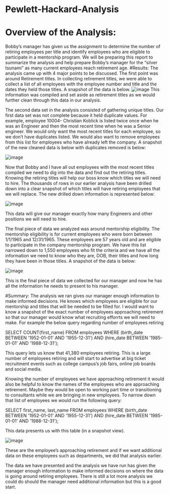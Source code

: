 # Pewlett-Hackard-Analysis
# Overview of the Analysis:
Bobby’s manager has given us the assignment to determine the number of retiring employees per title and identify employees who are eligible to participate in a mentorship program. We will be preparing this report to summarize the analysis and help prepare Bobby’s manager for the “silver tsunami” as many current employees reach retirement age. 
#Results:
The analysis came up with 4 major points to be discussed. The first point was around Retirement titles. In collecting retirement titles, we were able to collect a list of all employees with the employee number and title and the dates they held those titles. A snapshot of the data is below. 
![image](https://user-images.githubusercontent.com/106719954/183322743-89afa5fd-904b-4342-99ca-79c08c8183fb.png)
This information was compiled and set aside as retirement titles as we would further clean through this data in our analysis.  

The second data set in the analysis consisted of gathering unique titles. Our first data set was not complete because it held duplicate values. For example, employee 10004- Christian Koblick is listed twice once when he was an Engineer and then the most recent time when he was a Senior engineer. We would only want the most recent titles for each employee, so we don’t have duplicates listed. We would also want to remove employees from this list for employees who have already left the company. A snapshot of the new cleaned data is below with duplicates removed is below: 

![image](https://user-images.githubusercontent.com/106719954/183322772-5251e260-3999-4fbf-8359-aa897836c26f.png)

Now that Bobby and I have all out employees with the most recent titles compiled we need to dig into the data and find out the retiring titles. Knowing the retiring titles will help our boss know which titles we will need to hire.  The thousands of rows in our earlier analysis have been drilled down into a clear snapshot of which titles will have retiring employees that we will replace. The new drilled down information is represented below: 

![image](https://user-images.githubusercontent.com/106719954/183322808-e0a7f977-ffee-4a43-b427-8d32c0d20931.png)

This data will give our manager exactly how many Engineers and other positions we will need to hire. 

The final piece of data we analyzed was around mentorship eligibility. The mentorship eligibility is for current employees who were born between 1/1/1965 and 12/31/1965. These employees are 57 years old and are eligible to participate in the company mentorship program. We have this list narrowed down to 1,550 employees who fit the criteria and we have all the information we need to know who they are, DOB, their titles and how long they have been in those titles. A snapshot of the data is below: 

![image](https://user-images.githubusercontent.com/106719954/183322833-09e1eb50-21fc-4dc3-ba6d-0a669659c8c2.png)

This is the final piece of data we collected for our manager and now he has all the information he needs to present to his manager. 

#Summary:
The analysis we ran gives our manager enough information to make informed decisions. He knows which employees are eligible for our mentorship and titles that will be needed to be filled for. I would want to know a snapshot of the exact number of employees approaching retirement so that our manager would know what recruiting efforrts we will need to make. For example the below query regarding number of employees retiring

SELECT COUNT(first_name)
FROM employees
WHERE (birth_date BETWEEN '1952-01-01' AND '1955-12-31')
AND (hire_date BETWEEN '1985-01-01' AND '1988-12-31');

This query lets us know that 41,380 employees retiring. This is a large number of employees retiring and will start to advertise at big ticket recruitment events such as college campus’s job fairs, online job boards and social media. 

Knowing the number of employees we have approaching retirement it would also be helpful to know the names of the employees who are approaching retirement. Maybe they would be open to working part time or transitioning to consultants while we are bringing in new employees. To narrow down that list of employees we would run the following query:

SELECT first_name, last_name
FROM employees
WHERE (birth_date BETWEEN '1952-01-01' AND '1955-12-31')
AND (hire_date BETWEEN '1985-01-01' AND '1988-12-31');

This data presents us with this table (in a snapshot view). 

![image](https://user-images.githubusercontent.com/106719954/183322995-2bbe8114-a937-4d2e-afa0-4f4d5f9f4e8b.png)

 
These are the employee’s approaching retirement and if we want additional data on these employees such as departments, we did that analysis earlier. 

The data we have presented and the analysis we have run has given the manager enough information to make informed decisions on where the data is going around retiring employees. There is still a lot more analysis we could do should the manager need additional information but this is a good start. 
